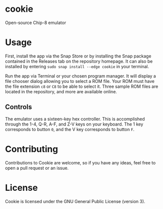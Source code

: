 # cookie

Open-source Chip-8 emulator

# Usage

First, install the app via the Snap Store or by installing the Snap package
contained in the Releases tab on the repository homepage. It can also be
installed by entering `sudo snap install --edge cookie` in your terminal.

Run the app via Terminal or your chosen program manager. It will display a 
file chooser dialog allowing you to select a ROM file. Your ROM must have
the file extension `c8` or `C8` to be able to select it. Three sample ROM
files are located in the repository, and more are available online.

## Controls

The emulator uses a sixteen-key hex controller. This is accomplished 
through the 1-4, Q-R, A-F, and Z-V keys on your keyboard. The 1 key 
corresponds to button `0`, and the V key corresponds to button `F`.

# Contributing

Contributions to Cookie are welcome, so if you have any ideas, feel free
to open a pull request or an issue.

# License

Cookie is licensed under the GNU General Public License (version 3).
